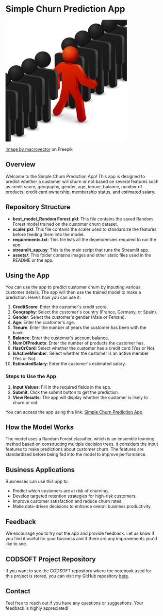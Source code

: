 # Simple Churn Prediction App

<img src="assets/app_cover_image.jpg" alt="App Cover Image" width="400"/>

<a href="https://www.freepik.com/free-vector/leadership-originality-concept-run-opportunities-growing-leadership-success-leadership-businessman-opportunities-leader-worker-vector-illustration_11059462.htm#query=customer%20churn&position=39&from_view=keyword&track=ais_user&uuid=5667185d-e7d7-4e17-aef2-b2f9d2db66c3">Image by macrovector</a> on Freepik

## Overview
Welcome to the Simple Churn Prediction App! This app is designed to predict whether a customer will churn or not based on several features such as credit score, geography, gender, age, tenure, balance, number of products, credit card ownership, membership status, and estimated salary.

## Repository Structure
- **best_model_Random Forest.pkl**: This file contains the saved Random Forest model trained on the customer churn dataset.
- **scaler.pkl**: This file contains the scaler used to standardize the features before feeding them into the model.
- **requirements.txt**: This file lists all the dependencies required to run the app.
- **streamlit_app.py**: This is the main script that runs the Streamlit app.
- **assets/**: This folder contains images and other static files used in the README or the app.

## Using the App
You can use the app to predict customer churn by inputting various customer details. The app will then use the trained model to make a prediction. Here’s how you can use it:

1. **CreditScore**: Enter the customer's credit score.
2. **Geography**: Select the customer's country (France, Germany, or Spain).
3. **Gender**: Select the customer's gender (Male or Female).
4. **Age**: Enter the customer's age.
5. **Tenure**: Enter the number of years the customer has been with the bank.
6. **Balance**: Enter the customer's account balance.
7. **NumOfProducts**: Enter the number of products the customer has.
8. **HasCrCard**: Select whether the customer has a credit card (Yes or No).
9. **IsActiveMember**: Select whether the customer is an active member (Yes or No).
10. **EstimatedSalary**: Enter the customer's estimated salary.

### Steps to Use the App
1. **Input Values**: Fill in the required fields in the app.
2. **Submit**: Click the submit button to get the prediction.
3. **View Results**: The app will display whether the customer is likely to churn or not.

You can access the app using this link: [Simple Churn Prediction App](https://simple-churn-prediction-app.streamlit.app/).

## How the Model Works
The model uses a Random Forest classifier, which is an ensemble learning method based on constructing multiple decision trees. It considers the input features to make predictions about customer churn. The features are standardized before being fed into the model to improve performance.

## Business Applications
Businesses can use this app to:
- Predict which customers are at risk of churning.
- Develop targeted retention strategies for high-risk customers.
- Improve customer satisfaction and reduce churn rates.
- Make data-driven decisions to enhance overall business productivity.

## Feedback
We encourage you to try out the app and provide feedback. Let us know if you find it useful for your business and if there are any improvements you'd like to see.

## CODSOFT Project Repository
If you want to see the CODSOFT repository where the notebook used for this project is stored, you can visit my GitHub repository [here](https://github.com/Agomzyemeka/Simple-Churn-Prediction-App).

## Contact
Feel free to reach out if you have any questions or suggestions. Your feedback is highly appreciated!
